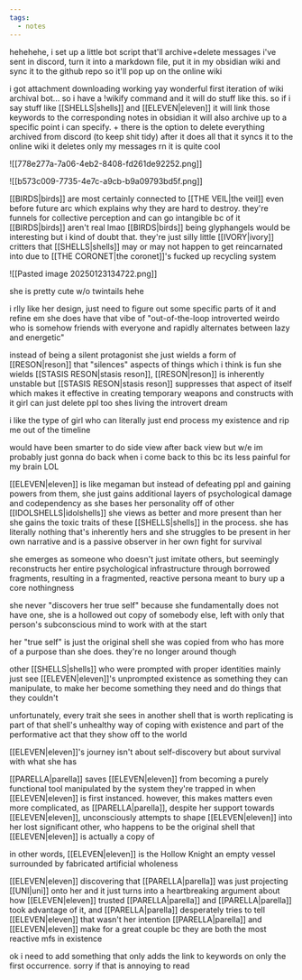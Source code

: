 ```yaml
---
tags:
  - notes
---
```

hehehehe, i set up a little bot script that'll archive+delete messages i've sent in discord, turn it into a markdown file, put it in my obsidian wiki and sync it to the github repo so it'll pop up on the online wiki

i got attachment downloading working yay
wonderful first iteration of wiki archival bot...
so i have a !wikify command and it will do stuff like this. so if i say stuff like [[SHELLS|shells]] and [[ELEVEN|eleven]] it will link those keywords to the corresponding notes in obsidian
it will also archive up to a specific point i can specify. + there is the option to delete everything archived from discord (to keep shit tidy)
after it does all that it syncs it to the online wiki
it deletes only my messages rn
it is quite cool

![[778e277a-7a06-4eb2-8408-fd261de92252.png]]

![[b573c009-7735-4e7c-a9cb-b9a09793bd5f.png]]

[[BIRDS|birds]] are most certainly connected to [[THE VEIL|the veil]]
even before future arc
which explains why they are hard to destroy. they're funnels for collective perception and can go intangible bc of it
[[BIRDS|birds]] aren't real lmao
[[BIRDS|birds]] being glyphangels would be interesting but i kind of doubt that. they're just silly little [[IVORY|ivory]] critters that [[SHELLS|shells]] may or may not happen to get reincarnated into due to [[THE CORONET|the coronet]]'s fucked up recycling system

![[Pasted image 20250123134722.png]]

she is pretty cute w/o twintails hehe

i rlly like her design, just need to figure out some specific parts of it and refine em 
she does have that vibe of "out-of-the-loop introverted weirdo who is somehow friends with everyone and rapidly alternates between lazy and energetic" 

instead of being a silent protagonist she just wields a form of [[RESON|reson]] that "silences" aspects of things which i think is fun 
she wields [[STASIS RESON|stasis reson]], [[RESON|reson]] is inherently unstable but [[STASIS RESON|stasis reson]] suppresses that aspect of itself which makes it effective in creating temporary weapons and constructs with it 
girl can just delete ppl too shes living the introvert dream

i like the type of girl who can literally just end process my existence and rip me out of the timeline 

would have been smarter to do side view after back view but w/e 
im probably just gonna do back when i come back to this bc its less painful for my brain LOL

[[ELEVEN|eleven]] is like megaman but instead of defeating ppl and gaining powers from them, she just gains additional layers of psychological damage and codependency as she bases her personality off of other [[IDOLSHELLS|idolshells]] she views as better and more present than her
she gains the toxic traits of these [[SHELLS|shells]] in the process. she has literally nothing that's inherently hers and she struggles to be present in her own narrative and is a passive observer in her own fight for survival

she emerges as someone who doesn't just imitate others, but seemingly reconstructs her entire psychological infrastructure through borrowed fragments, resulting in a fragmented, reactive persona meant to bury up a core nothingness

she never "discovers her true self" because she fundamentally does not have one, she is a hollowed out copy of somebody else, left with only that person's subconscious mind to work with at the start

her "true self" is just the original shell she was copied from who has more of a purpose than she does. they're no longer around though

other [[SHELLS|shells]] who were prompted with proper identities mainly just see [[ELEVEN|eleven]]'s unprompted existence as something they can manipulate, to make her become something they need and do things that they couldn't

unfortunately, every trait she sees in another shell that is worth replicating is part of that shell's unhealthy way of coping with existence and part of the performative act that they show off to the world

[[ELEVEN|eleven]]'s journey isn't about self-discovery but about survival with what she has

[[PARELLA|parella]] saves [[ELEVEN|eleven]] from becoming a purely functional tool manipulated by the system they're trapped in when [[ELEVEN|eleven]] is first instanced. however, this makes matters even more complicated, as [[PARELLA|parella]], despite her support towards [[ELEVEN|eleven]], unconsciously attempts to shape [[ELEVEN|eleven]] into her lost significant other, who happens to be the original shell that [[ELEVEN|eleven]] is actually a copy of

in other words, [[ELEVEN|eleven]] is the Hollow Knight
an empty vessel surrounded by fabricated artificial wholeness

[[ELEVEN|eleven]] discovering that [[PARELLA|parella]] was just projecting [[UNI|uni]] onto her and it just turns into a heartbreaking argument about how [[ELEVEN|eleven]] trusted [[PARELLA|parella]] and [[PARELLA|parella]] took advantage of it, and [[PARELLA|parella]] desperately tries to tell [[ELEVEN|eleven]] that wasn't her intention
[[PARELLA|parella]] and [[ELEVEN|eleven]] make for a great couple bc they are both the most reactive mfs in existence

ok i need to add something that only adds the link to keywords on only the first occurrence. sorry if that is annoying to read
